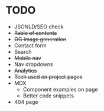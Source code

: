 # TODO

- JSONLD/SEO check
- ~~Table of contents~~
- ~~OG image generation~~
- Contact form
- Search
- ~~Mobile nav~~
- Nav dropdowns
- ~~Analytics~~
- ~~Tech used on project pages~~
- MDX
  - Component examples on page
  - Better code snippets
- 404 page
